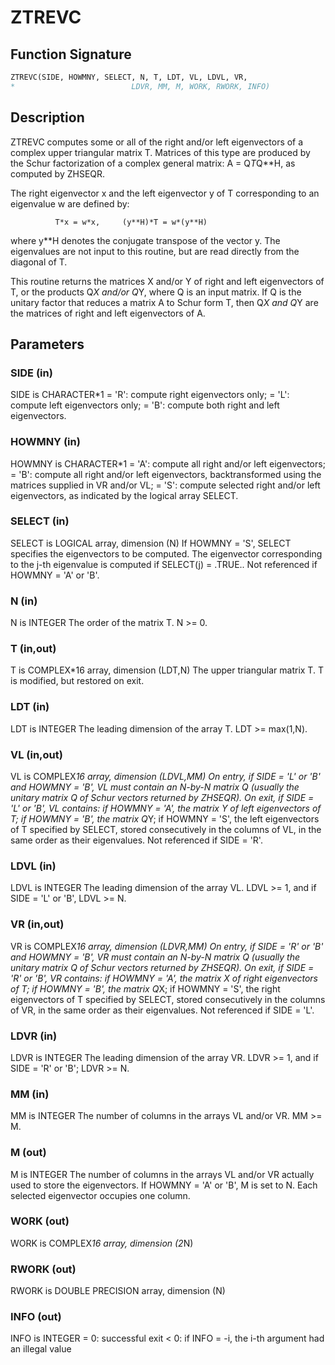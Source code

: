# ZTREVC

## Function Signature

```fortran
ZTREVC(SIDE, HOWMNY, SELECT, N, T, LDT, VL, LDVL, VR,
*                          LDVR, MM, M, WORK, RWORK, INFO)
```

## Description


 ZTREVC computes some or all of the right and/or left eigenvectors of
 a complex upper triangular matrix T.
 Matrices of this type are produced by the Schur factorization of
 a complex general matrix:  A = Q*T*Q**H, as computed by ZHSEQR.

 The right eigenvector x and the left eigenvector y of T corresponding
 to an eigenvalue w are defined by:

              T*x = w*x,     (y**H)*T = w*(y**H)

 where y**H denotes the conjugate transpose of the vector y.
 The eigenvalues are not input to this routine, but are read directly
 from the diagonal of T.

 This routine returns the matrices X and/or Y of right and left
 eigenvectors of T, or the products Q*X and/or Q*Y, where Q is an
 input matrix.  If Q is the unitary factor that reduces a matrix A to
 Schur form T, then Q*X and Q*Y are the matrices of right and left
 eigenvectors of A.

## Parameters

### SIDE (in)

SIDE is CHARACTER*1 = 'R': compute right eigenvectors only; = 'L': compute left eigenvectors only; = 'B': compute both right and left eigenvectors.

### HOWMNY (in)

HOWMNY is CHARACTER*1 = 'A': compute all right and/or left eigenvectors; = 'B': compute all right and/or left eigenvectors, backtransformed using the matrices supplied in VR and/or VL; = 'S': compute selected right and/or left eigenvectors, as indicated by the logical array SELECT.

### SELECT (in)

SELECT is LOGICAL array, dimension (N) If HOWMNY = 'S', SELECT specifies the eigenvectors to be computed. The eigenvector corresponding to the j-th eigenvalue is computed if SELECT(j) = .TRUE.. Not referenced if HOWMNY = 'A' or 'B'.

### N (in)

N is INTEGER The order of the matrix T. N >= 0.

### T (in,out)

T is COMPLEX*16 array, dimension (LDT,N) The upper triangular matrix T. T is modified, but restored on exit.

### LDT (in)

LDT is INTEGER The leading dimension of the array T. LDT >= max(1,N).

### VL (in,out)

VL is COMPLEX*16 array, dimension (LDVL,MM) On entry, if SIDE = 'L' or 'B' and HOWMNY = 'B', VL must contain an N-by-N matrix Q (usually the unitary matrix Q of Schur vectors returned by ZHSEQR). On exit, if SIDE = 'L' or 'B', VL contains: if HOWMNY = 'A', the matrix Y of left eigenvectors of T; if HOWMNY = 'B', the matrix Q*Y; if HOWMNY = 'S', the left eigenvectors of T specified by SELECT, stored consecutively in the columns of VL, in the same order as their eigenvalues. Not referenced if SIDE = 'R'.

### LDVL (in)

LDVL is INTEGER The leading dimension of the array VL. LDVL >= 1, and if SIDE = 'L' or 'B', LDVL >= N.

### VR (in,out)

VR is COMPLEX*16 array, dimension (LDVR,MM) On entry, if SIDE = 'R' or 'B' and HOWMNY = 'B', VR must contain an N-by-N matrix Q (usually the unitary matrix Q of Schur vectors returned by ZHSEQR). On exit, if SIDE = 'R' or 'B', VR contains: if HOWMNY = 'A', the matrix X of right eigenvectors of T; if HOWMNY = 'B', the matrix Q*X; if HOWMNY = 'S', the right eigenvectors of T specified by SELECT, stored consecutively in the columns of VR, in the same order as their eigenvalues. Not referenced if SIDE = 'L'.

### LDVR (in)

LDVR is INTEGER The leading dimension of the array VR. LDVR >= 1, and if SIDE = 'R' or 'B'; LDVR >= N.

### MM (in)

MM is INTEGER The number of columns in the arrays VL and/or VR. MM >= M.

### M (out)

M is INTEGER The number of columns in the arrays VL and/or VR actually used to store the eigenvectors. If HOWMNY = 'A' or 'B', M is set to N. Each selected eigenvector occupies one column.

### WORK (out)

WORK is COMPLEX*16 array, dimension (2*N)

### RWORK (out)

RWORK is DOUBLE PRECISION array, dimension (N)

### INFO (out)

INFO is INTEGER = 0: successful exit < 0: if INFO = -i, the i-th argument had an illegal value

